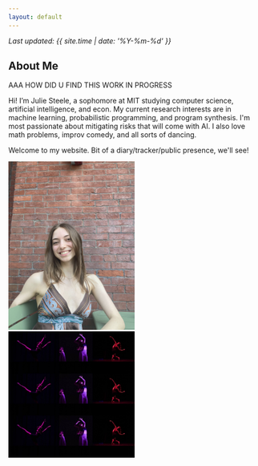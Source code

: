 ```yaml
---
layout: default
---
```


_Last updated: {{ site.time | date: '%Y-%m-%d' }}_

## About Me

AAA HOW DID U FIND THIS WORK IN PROGRESS 

Hi! I’m Julie Steele, a sophomore at MIT studying computer science, artificial intelligence, and econ. My current research interests are in machine learning, probabilistic programming, and program synthesis. I'm most passionate about mitigating risks that will come with AI. I also love math problems, improv comedy, and all sorts of dancing. 

Welcome to my website. Bit of a diary/tracker/public presence, we'll see!

<img src="JuliePhotoBrick.jpg" alt="Julie Photo" width="50%" /> <!-- Resize to 50% of the container width -->
<img src="DanceCollage.jpg" alt="Dance Collage" width="50%" /> <!-- Resize to 50% of the container width -->
